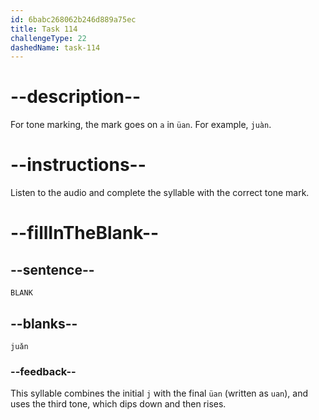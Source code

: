 ```yaml
---
id: 6babc268062b246d889a75ec
title: Task 114
challengeType: 22
dashedName: task-114
---
```


<!-- (Audio) A: juǎn -->

# --description--

For tone marking, the mark goes on `a` in `üan`. For example, `juàn`.

# --instructions--

Listen to the audio and complete the syllable with the correct tone mark.

# --fillInTheBlank--

## --sentence--

`BLANK`

## --blanks--

`juǎn`

### --feedback--

This syllable combines the initial `j` with the final `üan` (written as `uan`), and uses the third tone, which dips down and then rises.
